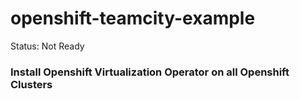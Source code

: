 # openshift-teamcity-example

Status: Not Ready

### Install Openshift Virtualization Operator on all Openshift Clusters
